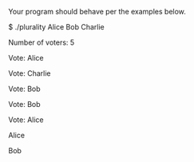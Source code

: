 Your program should behave per the examples below.

$ ./plurality Alice Bob Charlie


Number of voters: 5

Vote: Alice

Vote: Charlie

Vote: Bob

Vote: Bob

Vote: Alice

Alice

Bob

